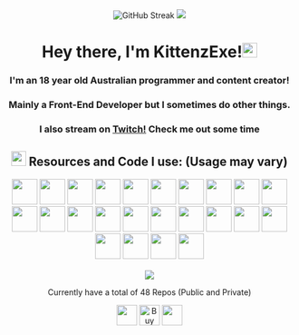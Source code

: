 <div align="center">
  <img src="https://streak-stats.demolab.com?user=KittenzExe&theme=transparent&hide_border=true&date_format=j%20M%5B%20Y%5D&currStreakNum=7D77D7&dates=7D77D7&fire=7D77D7&sideLabels=7D77D7&sideNums=7D77D7&ring=7D77D7&currStreakLabel=7D77D7" alt="GitHub Streak">
  <img src="https://github-profile-trophy.vercel.app/?username=kittenzexe&theme=darkhub&no-frame=true&no-bg=true&column=3&row=2&margin-w=5"/>
</div>
<div align="center">
  <h1>Hey there, I'm KittenzExe!<img height="26" src="https://github.com/KittenzExe/KittenzExe/assets/67358250/2a1b2234-acad-41ba-8b21-3b0d7cd353eb"></h1>
  <h3>I'm an 18 year old Australian programmer and content creator!</h3>
  <h3>Mainly a Front-End Developer but I sometimes do other things.</h3>
  <h3>I also stream on <a href="https://twitch.tv/kittenzexe">Twitch!</a> Check me out some time</h3>
  <h2><img height="26" src="https://github.com/KittenzExe/KittenzExe/assets/67358250/5ef760aa-78ac-4df2-8240-d4ded236817b"> Resources and Code I use: (Usage may vary)</h2>
  <p>   
    <img src="https://cdn.jsdelivr.net/gh/devicons/devicon/icons/blender/blender-original.svg" width="45" height="45"/>
    <img src="https://cdn.jsdelivr.net/gh/devicons/devicon/icons/csharp/csharp-original.svg" width="45" height="45"/>
    <img src="https://cdn.jsdelivr.net/gh/devicons/devicon/icons/css3/css3-original.svg" width="45" height="45"/>
    <img src="https://cdn.jsdelivr.net/gh/devicons/devicon/icons/digitalocean/digitalocean-original.svg" width="45" height="45"/>
    <img src="https://cdn.jsdelivr.net/gh/devicons/devicon@latest/icons/docker/docker-plain.svg" width="45" height="45"/>
    <img src="https://cdn.jsdelivr.net/gh/devicons/devicon/icons/firebase/firebase-plain.svg" width="45" height="45"/>
    <img src="https://cdn.jsdelivr.net/gh/devicons/devicon/icons/firefox/firefox-plain.svg" width="45" height="45"/>
    <img src="https://cdn.jsdelivr.net/gh/devicons/devicon/icons/git/git-original.svg" width="45" height="45"/>
    <img src="https://cdn.jsdelivr.net/gh/devicons/devicon/icons/github/github-original.svg" width="45" height="45"/>
    <img src="https://cdn.jsdelivr.net/gh/devicons/devicon/icons/googlecloud/googlecloud-original.svg" width="45" height="45"/>
    <br>
    <img src="https://cdn.jsdelivr.net/gh/devicons/devicon/icons/html5/html5-original.svg" width="45" height="45"/>
    <img src="https://cdn.jsdelivr.net/gh/devicons/devicon/icons/illustrator/illustrator-plain.svg" width="45" height="45"/>
    <img src="https://cdn.jsdelivr.net/gh/devicons/devicon/icons/javascript/javascript-original.svg" width="45" height="45"/>
    <img src="https://cdn.jsdelivr.net/gh/devicons/devicon@latest/icons/mysql/mysql-original-wordmark.svg" width="45" height="45"/>
    <img src="https://cdn.jsdelivr.net/gh/devicons/devicon@latest/icons/notion/notion-original.svg" width="45" height="45"/>
    <img src="https://cdn.jsdelivr.net/gh/devicons/devicon@latest/icons/portainer/portainer-original.svg" width="45" height="45"/>
    <img src="https://cdn.jsdelivr.net/gh/devicons/devicon/icons/python/python-original.svg" width="45" height="45"/>
    <img src="https://cdn.jsdelivr.net/gh/devicons/devicon/icons/pytorch/pytorch-original.svg" width="45" height="45"/>
    <img src="https://cdn.jsdelivr.net/gh/devicons/devicon/icons/svelte/svelte-original.svg" width="45" height="45"/>
    <img src="https://cdn.jsdelivr.net/gh/devicons/devicon/icons/tailwindcss/tailwindcss-original.svg" width="45" height="45"/>
    <br>
    <img src="https://cdn.jsdelivr.net/gh/devicons/devicon/icons/trello/trello-plain.svg" width="45" height="45"/>
    <img src="https://cdn.jsdelivr.net/gh/devicons/devicon/icons/typescript/typescript-original.svg" width="45" height="45"/>
    <img src="https://cdn.jsdelivr.net/gh/devicons/devicon/icons/vscode/vscode-original.svg" width="45" height="45"/>
    <img src="https://cdn.jsdelivr.net/gh/devicons/devicon/icons/windows8/windows8-original.svg" width="45" height="45"/>
    <br><br>
    <img src="https://wakatime.com/badge/user/5fe734af-2708-4102-825d-758345a89313.svg?style=for-the-badge"/>
    
  </p>
  <p>Currently have a total of 48 Repos (Public and Private)</p>
  <img src="https://github.com/KittenzExe/KittenzExe/assets/67358250/4b296fdd-d8e6-462a-8ccd-11876cf92e79" height="36"> <a href='https://ko-fi.com/K3K6ILI1Q' target='_blank'><img height='36' style='border:0px;height:36px;' src='https://storage.ko-fi.com/cdn/kofi2.png?v=3' border='0' alt='Buy Me a Coffee at ko-fi.com' /></a> <img src="https://github.com/KittenzExe/KittenzExe/assets/67358250/0b4c3461-64ff-46a9-87ce-0d078457b9a5" height="36">
</div>
